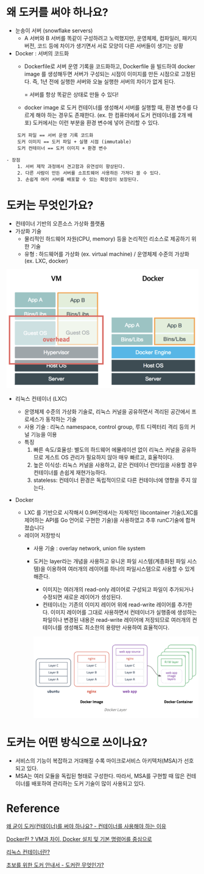 # 왜 도커를 써야 하나요?

- 눈송이 서버 (snowflake servers)
    - A 서버와 B 서버를 똑같이 구성하려고 노력했지만, 운영체제, 컴파일러, 패키지 버전, 코드 등에 차이가 생기면서 서로 모양이 다른 서버들이 생기는 상황
- Docker : 서버의 코드화
    - Dockerfile로 서버 운영 기록을 코드화하고, Dockerfile 을 빌드하여 docker image 를 생성해두면 서버가 구성되는 시점이 이미지를 만든 시점으로 고정된다.
    즉, 1년 전에 실행한 서버와 오늘 실행한 서버의 차이가 없게 된다.

        = 서버를 항상 똑같은 상태로 만들 수 있다!

    - docker image 로 도커 컨테이너를 생성해서 서버를 실행할 때, 환경 변수를 다르게 해야 하는 경우도 존재한다. (ex. 한 컴퓨터에서 도커 컨테이너를 2개 배포) 도커에서는 이런 부분을 환경 변수에 넣어 관리할 수 있다.

```
    도커 파일 == 서버 운영 기록 코드화
    도커 이미지 == 도커 파일 + 실행 시점 (immutable)
    도커 컨테이너 == 도커 이미지 + 환경 변수
```

    - 장점
        1. 서버 제작 과정에서 견고함과 유연성이 향상된다.
        2. 다른 사람이 만든 서버를 소프트웨어 사용하든 가져다 쓸 수 있다.
        3. 손쉽게 여러 서버를 배포할 수 있는 확장성이 보장된다.


# 도커는 무엇인가요?

- 컨테이너 기반의 오픈소스 가상화 플랫폼
- 가상화 기술
    - 물리적인 하드웨어 자원(CPU, memory) 등을 논리적인 리소스로 제공하기 위한 기술
    - 유형 : 하드웨어를 가상화 (ex. virtual machine) / 운영체제 수준의 가상화 (ex. LXC, docker)

![VM, 도커 비교.png](./images/VMvsDocker.png)

- 리눅스 컨테이너 (LXC)
    - 운영체제 수준의 가상화 기술로, 리눅스 커널을 공유하면서 격리된 공간에서 프로세스가 동작하는 기술
    - 사용 기술 : 리눅스 namespace, control group, 루트 디렉터리 격리 등의 커널 기능을 이용
    - 특징
        1. 빠른 속도/효율성: 별도의 하드웨어 에뮬레이션 없이 리눅스 커널을 공유하므로 게스트 OS 관리가 필요하지 않아 매우 빠르고, 효율적이다.
        2. 높은 이식성: 리눅스 커널을 사용하고, 같은 컨테이너 런타임을 사용할 경우 컨테이너를 손쉽게 재현가능하다.
        3. stateless: 컨테이너 환경은 독립적이므로 다른 컨테이너에 영향을 주지 않는다.

- Docker
    - LXC 를 기반으로 시작해서 0.9버전에서는 자체적인 libcontainer 기술(LXC를 제어하는 API를 Go 언어로 구현한 기술)을 사용하였고 추후 runC기술에 합쳐졌습니다
    - 레이어 저장방식
        - 사용 기술 : overlay network, union file system
        - 도커는 layer라는 개념을 사용하고 유니온 파일 시스템(계층화된 파일 시스템)을 이용하여 여러개의 레이어를 하나의 파일시스템으로 사용할 수 있게 해준다.
            - 이미지는 여러개의 read-only 레이어로 구성되고 파일이 추가되거나 수정되면 새로운 레이어가 생성된다.
            - 컨테이너는 기존의 이미지 레이어 위에 read-write 레이어를 추가한다. 이미지 레이어를 그대로 사용하면서 컨테이너가 실행중에 생성하는 파일이나 변경된 내용은 read-write 레이어에 저장되므로 여러개의 컨테이너를 생성해도 최소한의 용량만 사용하여 효율적이다.

            ![docker layer](./images/DockerLayer.png)


# 도커는 어떤 방식으로 쓰이나요?

- 서비스의 기능이 복잡하고 거대해질 수록 마이크로서비스 아키텍처(MSA)가 선호되고 있다.
- MSA는 여러 모듈을 독립된 형태로 구성한다. 따라서, MSA를 구현할 때 많은 컨테이너를 배포하여 관리하는 도커 기술이 많이 사용되고 있다.


# Reference

[왜 굳이 도커(컨테이너)를 써야 하나요? - 컨테이너를 사용해야 하는 이유](https://www.44bits.io/ko/post/why-should-i-use-docker-container)

[Docker란 ? VM과 차이, Docker 설치 및 기본 명령어를 중심으로](https://corona-world.tistory.com/15)

[리눅스 컨테이너란?](https://www.44bits.io/ko/keyword/linux-container#%EB%A6%AC%EB%88%85%EC%8A%A4-%EC%BB%A8%ED%85%8C%EC%9D%B4%EB%84%88%EB%9E%80)

[초보를 위한 도커 안내서 - 도커란 무엇인가?](https://subicura.com/2017/01/19/docker-guide-for-beginners-1.html)